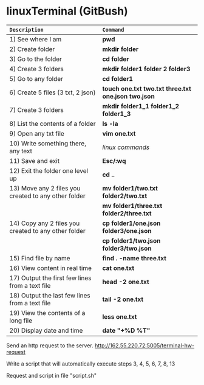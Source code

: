 # linuxTerminal (GitBush)

| `Description` | `Command` |
| :---        |  :---  |
| 1) See where I am   | **pwd** |
| 2) Create folder    | **mkdir folder**  |
| 3) Go to the folder |  **cd folder** |
| 4) Create 3 folders |  **mkdir folder1 folder 2 folder3** |
| 5) Go to any folder |  **cd folder1** |
| 6) Create 5 files (3 txt, 2 json) |  **touch one.txt two.txt three.txt one.json two.json** |
| 7) Create 3 folders |  **mkdir folder1_1 folder1_2 folder1_3** |
| 8) List the contents of a folder |  **ls -la** |
| 9) Open any txt file | **vim one.txt** |
| 10) Write something there, any text |  *linux commands* |
| 11) Save and exit |  **Esc/:wq** |
| 12) Exit the folder one level up |  **cd ..** |
| 13) Move any 2 files you created to any other folder |  **mv folder1/two.txt folder2/two.txt** |
|  |  **mv folder1/three.txt folder2/three.txt** |
| 14) Copy any 2 files you created to any other folder |  **cp folder1/one.json folder3/one.json** |
|  |  **cp folder1/two.json folder3/two.json** |
| 15) Find file by name |  **find . -name three.txt** |
| 16) View content in real time |  **cat one.txt** |
| 17) Output the first few lines from a text file |  **head -2 one.txt** |
| 18) Output the last few lines from a text file |  **tail -2 one.txt** |
| 19) View the contents of a long file |  **less one.txt** |
| 20) Display date and time |  **date "+%D %T"** |

 
 Send an http request to the server.
http://162.55.220.72:5005/terminal-hw-request

 Write a script that will automatically execute steps 3, 4, 5, 6, 7, 8, 13

Request and script in file "script.sh" 

